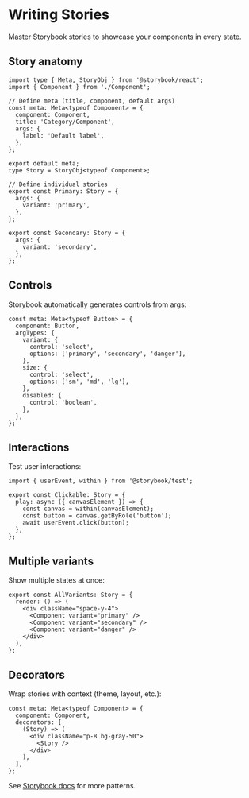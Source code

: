 # Writing Stories

Master Storybook stories to showcase your components in every state.

## Story anatomy

```tsx
import type { Meta, StoryObj } from '@storybook/react';
import { Component } from './Component';

// Define meta (title, component, default args)
const meta: Meta<typeof Component> = {
  component: Component,
  title: 'Category/Component',
  args: {
    label: 'Default label',
  },
};

export default meta;
type Story = StoryObj<typeof Component>;

// Define individual stories
export const Primary: Story = {
  args: {
    variant: 'primary',
  },
};

export const Secondary: Story = {
  args: {
    variant: 'secondary',
  },
};
```

## Controls

Storybook automatically generates controls from args:

```tsx
const meta: Meta<typeof Button> = {
  component: Button,
  argTypes: {
    variant: {
      control: 'select',
      options: ['primary', 'secondary', 'danger'],
    },
    size: {
      control: 'select',
      options: ['sm', 'md', 'lg'],
    },
    disabled: {
      control: 'boolean',
    },
  },
};
```

## Interactions

Test user interactions:

```tsx
import { userEvent, within } from '@storybook/test';

export const Clickable: Story = {
  play: async ({ canvasElement }) => {
    const canvas = within(canvasElement);
    const button = canvas.getByRole('button');
    await userEvent.click(button);
  },
};
```

## Multiple variants

Show multiple states at once:

```tsx
export const AllVariants: Story = {
  render: () => (
    <div className="space-y-4">
      <Component variant="primary" />
      <Component variant="secondary" />
      <Component variant="danger" />
    </div>
  ),
};
```

## Decorators

Wrap stories with context (theme, layout, etc.):

```tsx
const meta: Meta<typeof Component> = {
  component: Component,
  decorators: [
    (Story) => (
      <div className="p-8 bg-gray-50">
        <Story />
      </div>
    ),
  ],
};
```

See [Storybook docs](https://storybook.js.org/docs/react/writing-stories/introduction) for more patterns.
